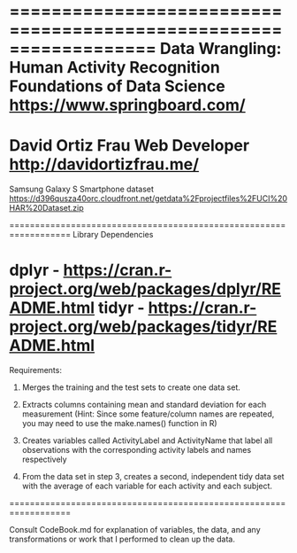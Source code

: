 ==================================================================
Data Wrangling: Human Activity Recognition
Foundations of Data Science
https://www.springboard.com/
==================================================================
David Ortiz Frau
Web Developer
http://davidortizfrau.me/
==================================================================

Samsung Galaxy S Smartphone dataset
https://d396qusza40orc.cloudfront.net/getdata%2Fprojectfiles%2FUCI%20HAR%20Dataset.zip

==================================================================
Library Dependencies

dplyr - https://cran.r-project.org/web/packages/dplyr/README.html
tidyr - https://cran.r-project.org/web/packages/tidyr/README.html
==================================================================

Requirements:

1. Merges the training and the test sets to create one data set.

2. Extracts columns containing mean and standard deviation for each measurement (Hint: Since some feature/column names are repeated, you may need to use the make.names() function in R)

3. Creates variables called ActivityLabel and ActivityName that label all observations with the corresponding activity labels and names respectively

4. From the data set in step 3, creates a second, independent tidy data set with the average of each variable for each activity and each subject.

==================================================================

Consult CodeBook.md for explanation of variables, the data, and any transformations or work that I performed to clean up the data.
